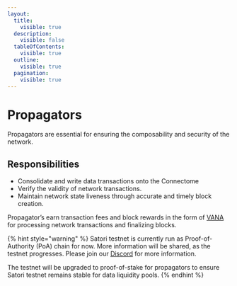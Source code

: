 ```yaml
---
layout:
  title:
    visible: true
  description:
    visible: false
  tableOfContents:
    visible: true
  outline:
    visible: true
  pagination:
    visible: true
---
```


# Propagators

Propagators are essential for ensuring the composability and security of the network.

## **Responsibilities**

* Consolidate and write data transactions onto the Connectome
* Verify the validity of network transactions.
* Maintain network state liveness through accurate and timely block creation.

Propagator’s earn transaction fees and block rewards in the form of [VANA](../../undefined/key-terms.md#vana-token-usdvana) for processing network transactions and finalizing blocks.

{% hint style="warning" %}
Satori testnet is currently run as Proof-of-Authority (PoA) chain for now. More information will be shared, as the testnet progresses. Please join our [Discord](https://discord.com/invite/Wv2vtBazMR) for more information.

The testnet will be upgraded to proof-of-stake for propagators to ensure Satori testnet remains stable for data liquidity pools.
{% endhint %}
